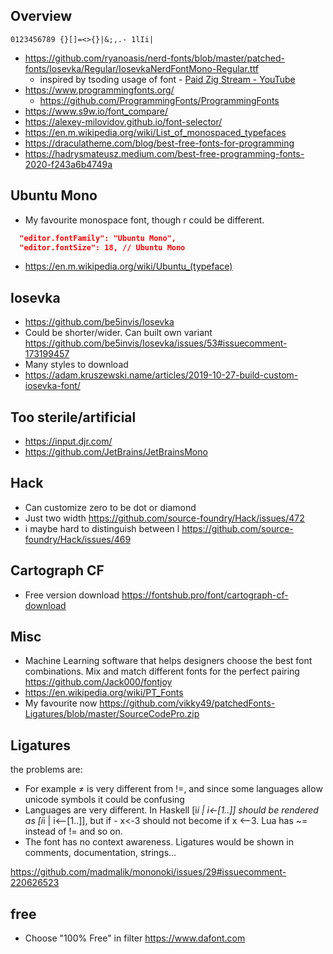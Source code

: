 ## Overview

`0123456789 {}[]=<>{}|&;,.- 1lIi|`

- https://github.com/ryanoasis/nerd-fonts/blob/master/patched-fonts/Iosevka/Regular/IosevkaNerdFontMono-Regular.ttf
  - inspired by tsoding usage of font - [Paid Zig Stream - YouTube](https://www.youtube.com/watch?v=eIX9zER9vjY)
- https://www.programmingfonts.org/
  - https://github.com/ProgrammingFonts/ProgrammingFonts
- https://www.s9w.io/font_compare/
- https://alexey-milovidov.github.io/font-selector/
- https://en.m.wikipedia.org/wiki/List_of_monospaced_typefaces
- https://draculatheme.com/blog/best-free-fonts-for-programming
- https://hadrysmateusz.medium.com/best-free-programming-fonts-2020-f243a6b4749a

## Ubuntu Mono

- My favourite monospace font, though r could be different.

```json
  "editor.fontFamily": "Ubuntu Mono",
  "editor.fontSize": 18, // Ubuntu Mono
```

- https://en.m.wikipedia.org/wiki/Ubuntu_(typeface)

## Iosevka

- https://github.com/be5invis/Iosevka
- Could be shorter/wider. Can built own variant https://github.com/be5invis/Iosevka/issues/53#issuecomment-173199457
- Many styles to download
- https://adam.kruszewski.name/articles/2019-10-27-build-custom-iosevka-font/

## Too sterile/artificial

- https://input.djr.com/
- https://github.com/JetBrains/JetBrainsMono

## Hack

- Can customize zero to be dot or diamond
- Just two width https://github.com/source-foundry/Hack/issues/472
- i maybe hard to distinguish between l https://github.com/source-foundry/Hack/issues/469

## Cartograph CF

- Free version download https://fontshub.pro/font/cartograph-cf-download

## Misc

- Machine Learning software that helps designers choose the best font combinations. Mix and match different fonts for the perfect pairing https://github.com/Jack000/fontjoy
- https://en.wikipedia.org/wiki/PT_Fonts
- My favourite now https://github.com/vikky49/patchedFonts-Ligatures/blob/master/SourceCodePro.zip

## Ligatures

the problems are:

- For example ≠ is very different from !=, and since some languages allow unicode symbols it could be confusing
- Languages are very different. In Haskell [i*i | i<-[1..]] should be rendered as [i*i | i⟵[1..]], but if - x<-3 should not become if x ⟵3. Lua has ~= instead of != and so on.
- The font has no context awareness. Ligatures would be shown in comments, documentation, strings...

https://github.com/madmalik/mononoki/issues/29#issuecomment-220626523

## free

- Choose "100% Free" in filter https://www.dafont.com
